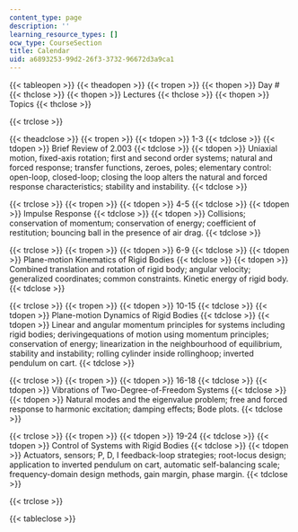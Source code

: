 ```yaml
---
content_type: page
description: ''
learning_resource_types: []
ocw_type: CourseSection
title: Calendar
uid: a6893253-99d2-26f3-3732-96672d3a9ca1
---
```


{{< tableopen >}}
{{< theadopen >}}
{{< tropen >}}
{{< thopen >}}
Day #
{{< thclose >}}
{{< thopen >}}
Lectures
{{< thclose >}}
{{< thopen >}}
Topics
{{< thclose >}}

{{< trclose >}}

{{< theadclose >}}
{{< tropen >}}
{{< tdopen >}}
1-3
{{< tdclose >}}
{{< tdopen >}}
Brief Review of 2.003
{{< tdclose >}}
{{< tdopen >}}
Uniaxial motion, fixed-axis rotation; first and second order systems; natural and forced response; transfer functions, zeroes, poles; elementary control: open-loop, closed-loop; closing the loop alters the natural and forced response characteristics; stability and instability.
{{< tdclose >}}

{{< trclose >}}
{{< tropen >}}
{{< tdopen >}}
4-5
{{< tdclose >}}
{{< tdopen >}}
Impulse Response
{{< tdclose >}}
{{< tdopen >}}
Collisions; conservation of momentum; conservation of energy; coefficient of restitution; bouncing ball in the presence of air drag.
{{< tdclose >}}

{{< trclose >}}
{{< tropen >}}
{{< tdopen >}}
6-9
{{< tdclose >}}
{{< tdopen >}}
Plane-motion Kinematics of Rigid Bodies
{{< tdclose >}}
{{< tdopen >}}
Combined translation and rotation of rigid body; angular velocity; generalized coordinates; common constraints. Kinetic energy of rigid body.
{{< tdclose >}}

{{< trclose >}}
{{< tropen >}}
{{< tdopen >}}
10-15
{{< tdclose >}}
{{< tdopen >}}
Plane-motion Dynamics of Rigid Bodies
{{< tdclose >}}
{{< tdopen >}}
Linear and angular momentum principles for systems including rigid bodies; derivingequations of motion using momentum principles; conservation of energy; linearization in the neighbourhood of equilibrium, stability and instability; rolling cylinder inside rollinghoop; inverted pendulum on cart.
{{< tdclose >}}

{{< trclose >}}
{{< tropen >}}
{{< tdopen >}}
16-18
{{< tdclose >}}
{{< tdopen >}}
Vibrations of Two-Degree-of-Freedom Systems
{{< tdclose >}}
{{< tdopen >}}
Natural modes and the eigenvalue problem; free and forced response to harmonic excitation; damping effects; Bode plots.
{{< tdclose >}}

{{< trclose >}}
{{< tropen >}}
{{< tdopen >}}
19-24
{{< tdclose >}}
{{< tdopen >}}
Control of Systems with Rigid Bodies
{{< tdclose >}}
{{< tdopen >}}
Actuators, sensors; P, D, I feedback-loop strategies; root-locus design; application to inverted pendulum on cart, automatic self-balancing scale; frequency-domain design methods, gain margin, phase margin.
{{< tdclose >}}

{{< trclose >}}

{{< tableclose >}}